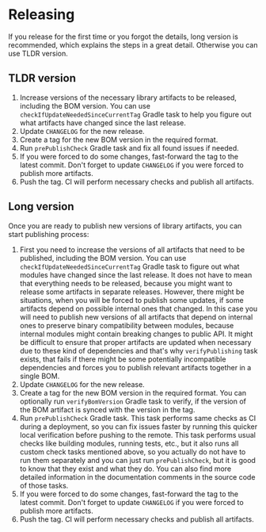 # Releasing

If you release for the first time or you forgot the details, long version is recommended, which
explains the steps in a great detail. Otherwise you can use TLDR version.

## TLDR version

1. Increase versions of the necessary library artifacts to be released, including the BOM version. 
    You can use `checkIfUpdateNeededSinceCurrentTag` Gradle task to help you figure out what 
    artifacts have changed since the last release. 
2. Update `CHANGELOG` for the new release.
3. Create a tag for the new BOM version in the required format.
4. Run `prePublishCheck` Gradle task and fix all found issues if needed.
5. If you were forced to do some changes, fast-forward the tag to the latest commit. Don't forget
    to update `CHANGELOG` if you were forced to publish more artifacts.
6. Push the tag. CI will perform necessary checks and publish all artifacts.

## Long version

Once you are ready to publish new versions of library artifacts, you can start publishing process:

1. First you need to increase the versions of all artifacts that need to be published, including the BOM version. 
    You can use `checkIfUpdateNeededSinceCurrentTag` Gradle task to figure out what modules have changed since the
    last release. It does not have to mean that everything needs to be released, because you might
    want to release some artifacts in separate releases. However, there might be situations, when you 
    will be forced to publish some updates, if some artifacts depend on possible internal ones that changed.
    In this case you will need to publish new versions of all artifacts that depend on internal ones to preserve
    binary compatibility between modules, because internal modules might contain breaking changes to public
    API. It might be difficult to ensure that proper artifacts are updated when necessary due to these
    kind of dependencies and that's why `verifyPublishing` task exists, that fails if there might be some
    potentially incompatible dependencies and forces you to publish relevant artifacts together in a single
    BOM.
2. Update `CHANGELOG` for the new release.
3. Create a tag for the new BOM version in the required format. You can optionally run `verifyBomVersion`
    Gradle task to verify, if the version of the BOM artifact is synced with the version in the tag.
4. Run `prePublishCheck` Gradle task. This task performs same checks as CI during a deployment, so you
    can fix issues faster by running this quicker local verification before pushing to the remote. 
    This task performs usual checks like building modules, running tests, etc., but it also
    runs all custom check tasks mentioned above, so you actually do not have to run them separately and
    you can just run `prePublishCheck`, but it is good to know that they exist and what they do. You
    can also find more detailed information in the documentation comments in the source code of those tasks.
5. If you were forced to do some changes, fast-forward the tag to the latest commit. Don't forget
   to update `CHANGELOG` if you were forced to publish more artifacts.
6. Push the tag. CI will perform necessary checks and publish all artifacts.

